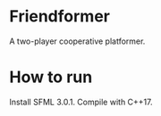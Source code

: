 # Friendformer
A two-player cooperative platformer.

# How to run

Install SFML 3.0.1. Compile with C++17. 
